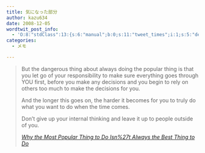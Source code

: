 ```yaml
---
title: 気になった部分
author: kazu634
date: 2008-12-05
wordtwit_post_info:
  - 'O:8:"stdClass":13:{s:6:"manual";b:0;s:11:"tweet_times";i:1;s:5:"delay";i:0;s:7:"enabled";i:1;s:10:"separation";s:2:"60";s:7:"version";s:3:"3.7";s:14:"tweet_template";b:0;s:6:"status";i:2;s:6:"result";a:0:{}s:13:"tweet_counter";i:2;s:13:"tweet_log_ids";a:1:{i:0;i:4419;}s:9:"hash_tags";a:0:{}s:8:"accounts";a:1:{i:0;s:7:"kazu634";}}'
categories:
  - メモ

---
```

<div class="section">
<blockquote title="Why the Most Popular Thing to Do Isn%27t Always the Best Thing to Do" cite="http://briankim.net/blog/2008/11/why-the-most-popular-thing-to-do-isnt-always-the-best-thing-to-do/">
<p>
      But the dangerous thing about always doing the popular thing is that you let go of your responsibility to make sure everything goes through YOU first, before you make any decisions and you begin to rely on others too much to make the decisions for you.
</p>
    
<p>
      And the longer this goes on, the harder it becomes for you to truly do what you want to do when the time comes.
</p>
    
<p>
      Don&#8217;t give up your internal thinking and leave it up to people outside of you.
</p>
    
<p>
<cite><a href="http://briankim.net/blog/2008/11/why-the-most-popular-thing-to-do-isnt-always-the-best-thing-to-do/" onclick="__gaTracker('send', 'event', 'outbound-article', 'http://briankim.net/blog/2008/11/why-the-most-popular-thing-to-do-isnt-always-the-best-thing-to-do/', 'Why the Most Popular Thing to Do Isn%27t Always the Best Thing to Do');" target="_blank">Why the Most Popular Thing to Do Isn%27t Always the Best Thing to Do</a></cite>
</p>
</blockquote>
</div>
